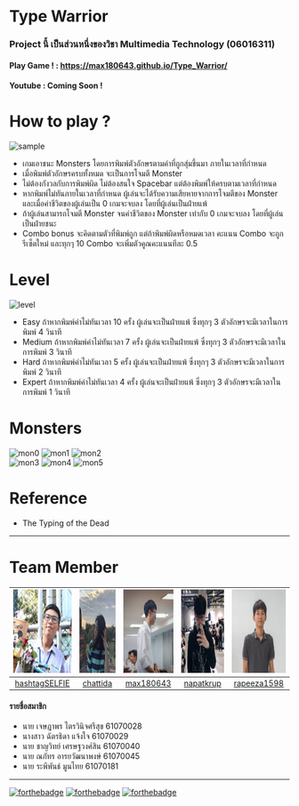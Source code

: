 # Type Warrior
### Project นี้ เป็นส่วนหนึ่งของวิชา Multimedia Technology (06016311)

#### Play Game ! : https://max180643.github.io/Type_Warrior/
#### Youtube : Coming Soon !

# How to play ?
![sample](https://github.com/max180643/Type_Warrior/blob/master/img/sample.PNG)
- เกมเอาชนะ Monsters โดยการพิมพ์ตัวอักษรตามคำที่ถูกสุ่มขึ้นมา ภายในเวลาที่กำหนด
- เมื่อพิมพ์ตัวอักษรครบทั้งหมด จะเป็นการโจมตี Monster
- ไม่ต้องกังวลกับการพิมพ์ผิด ไม่ต้องสนใจ Spacebar แต่ต้องพิมพ์ให้ครบตามเวลาที่กำหนด
- หากพิมพ์ไม่ทันภายในเวลาที่กำหนด ผู้เล่นจะได้รับความเสียหายจากการโจมตีของ Monster และเมื่อค่าชีวิตของผู้เล่นเป็น 0 เกมจะจบลง โดยที่ผู้เล่นเป็นฝ่ายแพ้
- ถ้าผู้เล่นสามารถโจมตี Monster จนค่าชีวิตของ Monster เท่ากับ 0 เกมจะจบลง  โดยที่ผู้เล่นเป็นฝ่ายชนะ
- Combo bonus จะคิดตามตัวที่พิมพ์ถูก แต่ถ้าพิมพ์ผิดหรือหมดเวลา คะแนน Combo จะถูกรีเซ็ตใหม่ และทุกๆ 10 Combo จะเพิ่มตัวคูณคะแนนทีละ 0.5

# Level
![level](https://github.com/max180643/Type_Warrior/blob/master/img/samplelevel.PNG)
- Easy ถ้าหากพิมพ์คำไม่ทันเวลา 10 ครั้ง ผู้เล่นจะเป็นฝ่ายแพ้ ซึ่งทุกๆ 3 ตัวอักษรจะมีเวลาในการพิมพ์ 4 วินาที 
- Medium ถ้าหากพิมพ์คำไม่ทันเวลา 7 ครั้ง ผู้เล่นจะเป็นฝ่ายแพ้ ซึ่งทุกๆ 3 ตัวอักษรจะมีเวลาในการพิมพ์ 3 วินาที
- Hard ถ้าหากพิมพ์คำไม่ทันเวลา 5 ครั้ง ผู้เล่นจะเป็นฝ่ายแพ้ ซึ่งทุกๆ 3 ตัวอักษรจะมีเวลาในการพิมพ์ 2 วินาที
- Expert ถ้าหากพิมพ์คำไม่ทันเวลา 4 ครั้ง ผู้เล่นจะเป็นฝ่ายแพ้ ซึ่งทุกๆ 3 ตัวอักษรจะมีเวลาในการพิมพ์ 1 วินาที

# Monsters 
![mon0](https://github.com/max180643/Type_Warrior/blob/master/img/Mons0.gif) 
![mon1](https://github.com/max180643/Type_Warrior/blob/master/img/Mons1.gif) 
![mon2](https://github.com/max180643/Type_Warrior/blob/master/img/Mons2.gif) <br>
![mon3](https://github.com/max180643/Type_Warrior/blob/master/img/Mons3.gif) 
![mon4](https://github.com/max180643/Type_Warrior/blob/master/img/Mons4.gif) 
![mon5](https://github.com/max180643/Type_Warrior/blob/master/img/Mons5.gif) 

# Reference
- The Typing of the Dead

_____
# Team Member
|<img src="README/hashtagSELFIE.jpeg" width="150px" height="150px">|<img src="README/chattida.jpg" width="150px" height="150px">|<img src="README/max180643.jpg" width="150px" height="150px">|<img src="README/NAPATKRUP.jpeg" width="150px" height="150px">|<img src="README/rapeeza1598.jpeg" width="150px" height="150px">|
|:-----:|:-----:|:-----:|:-----:|:-----:|
|[hashtagSELFIE](https://github.com/hashtagSELFIE)|[chattida](https://github.com/chattida)|[max180643](https://github.com/max180643)|[napatkrup](https://github.com/NAPATKRUP)|[rapeeza1598](https://github.com/rapeeza1598)|
#### รายชื่อสมาชิก
- นาย เจษฎาพร ไตรวินิจศรีสุข 61070028
- นางสาว ฉัตรธิดา แจ้งใจ 61070029
- นาย ชาญวิทย์ เศรษฐวงศ์สิน 61070040
- นาย ณภัทร อารยวัฒนาพงษ์ 61070045
- นาย ระพีพันธ์ มูนไทย 61070181
_____
[![forthebadge](https://forthebadge.com/images/badges/uses-html.svg)](https://www.w3schools.com/html/) [![forthebadge](https://forthebadge.com/images/badges/uses-css.svg)](https://www.w3schools.com/css/) [![forthebadge](https://forthebadge.com/images/badges/uses-js.svg)](https://www.w3schools.com/js/)